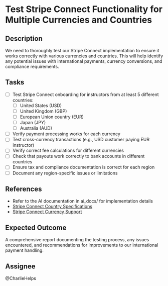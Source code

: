 # Test Stripe Connect Functionality for Multiple Currencies and Countries

## Description
We need to thoroughly test our Stripe Connect implementation to ensure it works correctly with various currencies and countries. This will help identify any potential issues with international payments, currency conversions, and compliance requirements.

## Tasks
- [ ] Test Stripe Connect onboarding for instructors from at least 5 different countries:
  - [ ] United States (USD)
  - [ ] United Kingdom (GBP)
  - [ ] European Union country (EUR)
  - [ ] Japan (JPY)
  - [ ] Australia (AUD)
- [ ] Verify payment processing works for each currency
- [ ] Test cross-currency transactions (e.g., USD customer paying EUR instructor)
- [ ] Verify correct fee calculations for different currencies
- [ ] Check that payouts work correctly to bank accounts in different countries
- [ ] Ensure tax and compliance documentation is correct for each region
- [ ] Document any region-specific issues or limitations

## References
- Refer to the AI documentation in ai_docs/ for implementation details
- [Stripe Connect Country Specifications](https://stripe.com/docs/connect/country-information)
- [Stripe Connect Currency Support](https://stripe.com/docs/currencies)

## Expected Outcome
A comprehensive report documenting the testing process, any issues encountered, and recommendations for improvements to our international payment handling.

## Assignee
@CharlieHelps
